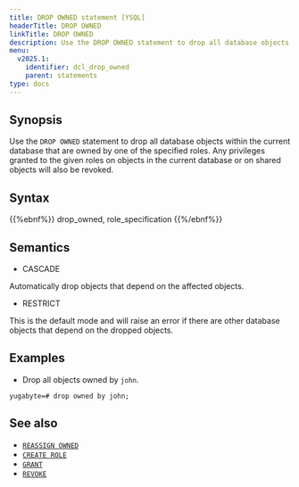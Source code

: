 ```yaml
---
title: DROP OWNED statement [YSQL]
headerTitle: DROP OWNED
linkTitle: DROP OWNED
description: Use the DROP OWNED statement to drop all database objects within the current database that are owned by one of the specified roles.
menu:
  v2025.1:
    identifier: dcl_drop_owned
    parent: statements
type: docs
---
```


## Synopsis

Use the `DROP OWNED` statement to drop all database objects within the current database that are owned by one of the specified roles.
Any privileges granted to the given roles on objects in the current database or on shared objects will also be revoked.

## Syntax

{{%ebnf%}}
  drop_owned,
  role_specification
{{%/ebnf%}}

## Semantics

- CASCADE

Automatically drop objects that depend on the affected objects.

- RESTRICT

This is the default mode and will raise an error if there are other database objects that depend on the dropped objects.

## Examples

- Drop all objects owned by `john`.

```plpgsql
yugabyte=# drop owned by john;
```

## See also

- [`REASSIGN OWNED`](../dcl_reassign_owned)
- [`CREATE ROLE`](../dcl_create_role)
- [`GRANT`](../dcl_grant)
- [`REVOKE`](../dcl_revoke)

